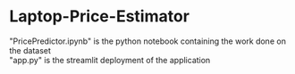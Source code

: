 # Laptop-Price-Estimator
"PricePredictor.ipynb" is the python notebook containing the work done on the dataset  
"app.py" is the streamlit deployment of the application
